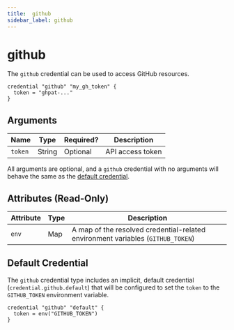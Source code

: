 ```yaml
---
title:  github
sidebar_label: github
---
```


# github

The `github` credential can be used to access GitHub resources.

```hcl
credential "github" "my_gh_token" {
  token = "ghpat-..."
}
```

## Arguments

| Name            | Type    | Required?| Description
|-----------------|---------|----------|-------------------
| `token`         |  String | Optional | API access token

All arguments are optional, and a `github` credential with no arguments will behave the same as the [default credential](#default-credential).

## Attributes (Read-Only)

| Attribute       | Type    | Description
|-----------------|---------|-----------------
| `env`           | Map     | A map of the resolved credential-related environment variables (`GITHUB_TOKEN`)

## Default Credential

The `github` credential type includes an implicit, default credential (`credential.github.default`) that will be configured to set the `token` to the `GITHUB_TOKEN` environment variable.

```hcl
credential "github" "default" {
  token = env("GITHUB_TOKEN")
}
```
